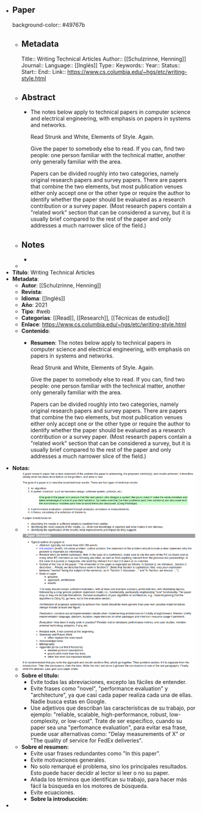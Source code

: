 - ## Paper
  background-color:: #49767b
	- ## Metadata
	  Title:: Writing Technical Articles
	  Author::  [[Schulzrinne, Henning]]
	  Journal::
	  Language:: [[Inglés]]
	  Type::
	  Keywords::
	  Year::
	  Status::
	  Start::
	  End::
	  Link:: https://www.cs.columbia.edu/~hgs/etc/writing-style.html
	- ## Abstract
		- The notes below apply to technical papers in computer science and electrical engineering, with emphasis on papers in systems and networks.
		  
		  Read Strunk and White, Elements of Style. Again.
		  
		  Give the paper to somebody else to read. If you can, find two people: one person familiar with the technical matter, another only generally familiar with the area.
		  
		  Papers can be divided roughly into two categories, namely original research papers and survey papers. There are papers that combine the two elements, but most publication venues either only accept one or the other type or require the author to identify whether the paper should be evaluated as a research contribution or a survey paper. (Most research papers contain a "related work" section that can be considered a survey, but it is usually brief compared to the rest of the paper and only addresses a much narrower slice of the field.)
	- ## Notes
		-
	-
- **Título**: Writing Technical Articles
- **Metadata**:
	- **Autor**:  [[Schulzrinne, Henning]]
	- **Revista**:
	- **Idioma**: [[Inglés]]
	- **Año**: 2021
	- **Tipo**: #web
	- **Categorías**: [[Read]], [[Research]], [[Técnicas de estudio]]
	- **Enlace**: https://www.cs.columbia.edu/~hgs/etc/writing-style.html
	- **Contenido**:
		- **Resumen**: The notes below apply to technical papers in computer science and electrical engineering, with emphasis on papers in systems and networks.
		  
		  Read Strunk and White, Elements of Style. Again.
		  
		  Give the paper to somebody else to read. If you can, find two people: one person familiar with the technical matter, another only generally familiar with the area.
		  
		  Papers can be divided roughly into two categories, namely original research papers and survey papers. There are papers that combine the two elements, but most publication venues either only accept one or the other type or require the author to identify whether the paper should be evaluated as a research contribution or a survey paper. (Most research papers contain a "related work" section that can be considered a survey, but it is usually brief compared to the rest of the paper and only addresses a much narrower slice of the field.)
- **Notas:**
	- ![image.png](../assets/image_1656162429206_0.png)
	- ![image.png](../assets/image_1656162440283_0.png)
	- **Sobre el título:**
		- Evite todas las abreviaciones, excepto las fáciles de entender.
		- Evite frases como "novel", "performance evaluation" y "architecture", ya que casi cada paper realiza cada una de ellas. Nadie busca estas en  Google.
		- Use adjetivos que describan las características de su trabajo, por ejemplo: "reliable, scalable, high-performance, robust, low-complexity, or low-cost". Trate de ser específico, cuando su paper sea una "perfomance evaluation", para evitar esa frase, puede usar alternativas como: "Delay measurements of X" or "The quality of service for FedEx deliveries".
	- **Sobre el resumen:**
		- Evite usar frases redundantes como "In this paper".
		- Evite motivaciones generales.
		- No solo remarqué el problema, sino los principales resultados. Esto puede hacer decidir al lector si leer o no su paper.
		- Añada los términos que identifican su trabajo, para hacer más fácil la búsqueda en los motores de búsqueda.
		- Evite ecuaciones.
		- **Sobre la introducción:**
-